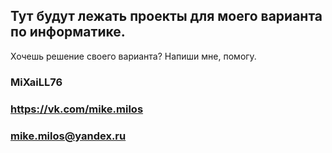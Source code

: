 ## Тут будут лежать проекты для моего варианта по информатике.

Хочешь решение своего варианта?
Напиши мне, помогу. 

### MiXaiLL76
### https://vk.com/mike.milos
### mike.milos@yandex.ru